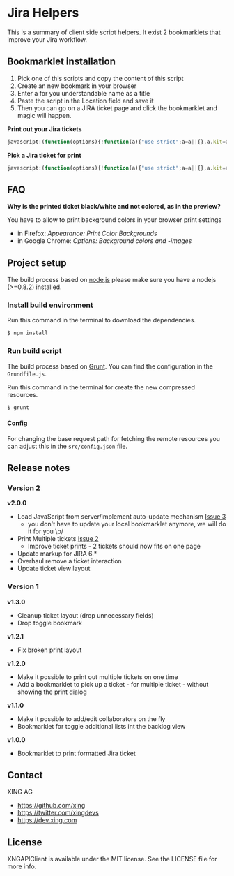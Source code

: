 # Jira Helpers

This is a summary of client side script helpers.
It exist 2 bookmarklets that improve your Jira workflow.

## Bookmarklet installation

1. Pick one of this scripts and copy the content of this script
2. Create an new bookmark in your browser
3. Enter a for you understandable name as a title
4. Paste the script in the Location field and save it
5. Then you can go on a JIRA ticket page and click the bookmarklet and magic will happen.

**Print out your Jira tickets**

``` javascript
javascript:(function(options){!function(a){"use strict";a=a||{},a.kit=a.kit||0,a.env=a.env||0,a.path=a.path||"//source.xing.com/xws/jira-helpers/raw/";var b=document,c=b.createElement("script"),d=["master","develop"],e=["ticket-print","add-ticket"],f=d[a.env],g=e[a.kit],h=a.path+f+"/output/"+g+"-bookmarklet.js";c.setAttribute("src",h),b.head.appendChild(c)}(options);}());
```

**Pick a Jira ticket for print**

``` javascript
javascript:(function(options){!function(a){"use strict";a=a||{},a.kit=a.kit||0,a.env=a.env||0,a.path=a.path||"//source.xing.com/xws/jira-helpers/raw/";var b=document,c=b.createElement("script"),d=["master","develop"],e=["ticket-print","add-ticket"],f=d[a.env],g=e[a.kit],h=a.path+f+"/output/"+g+"-bookmarklet.js";c.setAttribute("src",h),b.head.appendChild(c)}(options);}({kit:1}));
```


## FAQ

**Why is the printed ticket black/white and not colored, as in the preview?**

You have to allow to print background colors in your browser print settings

- in Firefox: *Appearance: Print Color Backgrounds*
- in Google Chrome: *Options: Background colors and -images*

## Project setup

The build process based on [node.js](nodejs) please make sure you have a
nodejs (>=0.8.2) installed.

### Install build environment

Run this command in the terminal to download the dependencies.

``` bash
$ npm install
```

### Run build script

The build process based on [Grunt](gruntjs). You can find the configuration in
the `Grundfile.js`.

Run this command in the terminal for create the new compressed resources.

``` bash
$ grunt
```

#### Config

For changing the base request path for fetching the remote resources you can
adjust this in the `src/config.json` file.

[nodejs]:http://nodejs.org
[gruntjs]:http://gruntjs.com

## Release notes

### Version 2

**v2.0.0**

- Load JavaScript from server/implement auto-update mechanism [Issue 3](https://source.xing.com/xws/jira-helpers/issues/3)
  * you don't have to update your local bookmarklet anymore, we will do it for you \o/
- Print Multiple tickets [Issue 2](https://source.xing.com/xws/jira-helpers/issues/2)
  * Improve ticket prints - 2 tickets should now fits on one page
- Update markup for JIRA 6.*
- Overhaul remove a ticket interaction
- Update ticket view layout

### Version 1

**v1.3.0**

- Cleanup ticket layout (drop unnecessary fields)
- Drop toggle bookmark

**v1.2.1**

- Fix broken print layout

**v1.2.0**

- Make it possible to print out multiple tickets on one time
- Add a bookmarklet to pick up a ticket - for multiple ticket - without showing the print dialog

**v1.1.0**

- Make it possible to add/edit collaborators on the fly
- Bookmarklet for toggle additional lists int the backlog view

**v1.0.0**

- Bookmarklet to print formatted Jira ticket

## Contact

XING AG

- https://github.com/xing
- https://twitter.com/xingdevs
- https://dev.xing.com

## License

XNGAPIClient is available under the MIT license. See the LICENSE file for more info.
